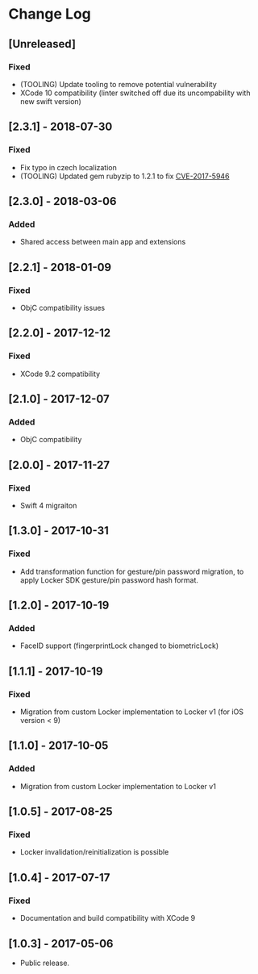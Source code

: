 # Change Log

## [Unreleased]

### Fixed
- (TOOLING) Update tooling to remove potential vulnerability
- XCode 10 compatibility (linter switched off due its uncompability with new swift version)

## [2.3.1] - 2018-07-30

### Fixed
- Fix typo in czech localization
- (TOOLING) Updated gem rubyzip to 1.2.1 to fix [CVE-2017-5946](https://github.com/rubyzip/rubyzip/issues/315)


## [2.3.0] - 2018-03-06

### Added
- Shared access between main app and extensions

## [2.2.1] - 2018-01-09

### Fixed 
- ObjC compatibility issues

## [2.2.0] - 2017-12-12

### Fixed
- XCode 9.2 compatibility

## [2.1.0] - 2017-12-07

### Added
- ObjC compatibility

## [2.0.0] - 2017-11-27

### Fixed
- Swift 4 migraiton

## [1.3.0] - 2017-10-31

### Fixed
- Add transformation function for gesture/pin password migration, to apply Locker SDK gesture/pin password hash format.

## [1.2.0] - 2017-10-19

### Added
- FaceID support (fingerprintLock changed to biometricLock)

## [1.1.1] - 2017-10-19

### Fixed
- Migration from custom Locker implementation to Locker v1 (for iOS version < 9)

## [1.1.0] - 2017-10-05

### Added
- Migration from custom Locker implementation to Locker v1

## [1.0.5] - 2017-08-25

### Fixed
- Locker invalidation/reinitialization is possible

## [1.0.4] - 2017-07-17

### Fixed
- Documentation and build compatibility with XCode 9

## [1.0.3] - 2017-05-06

- Public release.
